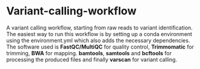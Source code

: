 # Variant-calling-workflow
A variant calling workflow, starting from raw reads to variant identification. The easiest way to run this workflow is by setting up a conda environment using the environment.yml which also adds the necessary dependencies. The software used is **FastQC/MultiQC** for quality control, **Trimmomatic** for trimming, **BWA** for mapping. **bamtools**, **samtools** and **bcftools** for processing the produced files and finally **varscan** for variant calling. 
